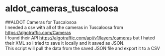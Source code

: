 # aldot_cameras_tuscaloosa <br>
##ALDOT Cameras for Tuscalosoa <br>
I needed a csv with all of the cameras in Tuscaloosa from https://algotraffic.com/Cameras <br>
I found their API https://algotraffic.com/api/v1/layers/cameras but I hated their XML so i tried to save it locally and it saved as JSON.<br>
This script will pull the data from the saved JSON file and export it to a CSV
